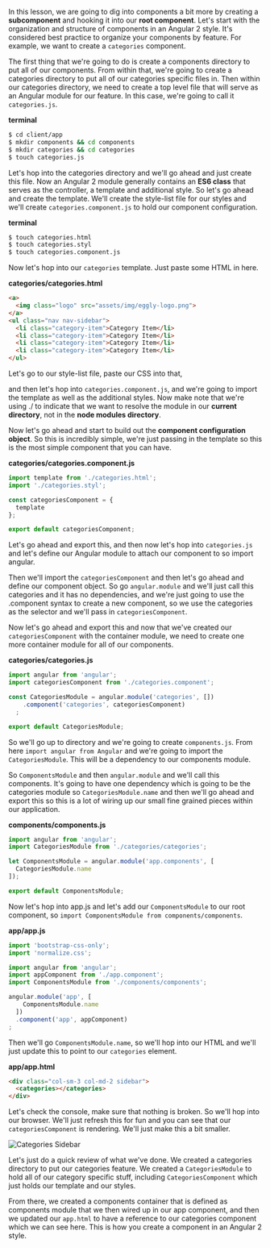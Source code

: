 In this lesson, we are going to dig into components a bit more by creating a **subcomponent** and hooking it into our **root component**. Let's start with the organization and structure of components in an Angular 2 style. It's considered best practice to organize your components by feature. For example, we want to create a `categories` component.

The first thing that we're going to do is create a components directory to put all of our components. From within that, we're going to create a categories directory to put all of our categories specific files in. Then within our categories directory, we need to create a top level file that will serve as an Angular module for our feature. In this case, we're going to call it `categories.js`.

**terminal**
```bash
$ cd client/app
$ mkdir components && cd components
$ mkdir categories && cd categories
$ touch categories.js
```

Let's hop into the categories directory and we'll go ahead and just create this file. Now an Angular 2 module generally contains an **ES6 class** that serves as the controller, a template and additional style. So let's go ahead and create the template. We'll create the style-list file for our styles and we'll create `categories.component.js` to hold our component configuration.

**terminal**
```bash
$ touch categories.html
$ touch categories.styl
$ touch categories.component.js
```

Now let's hop into our `categories` template. Just paste some HTML in here. 

**categories/categories.html**
```html
<a>
  <img class="logo" src="assets/img/eggly-logo.png">
</a>
<ul class="nav nav-sidebar">
  <li class="category-item">Category Item</li>
  <li class="category-item">Category Item</li>
  <li class="category-item">Category Item</li>
  <li class="category-item">Category Item</li>
</ul>
```

Let's go to our style-list file, paste our CSS into that, 

and then let's hop into `categories.component.js`, and we're going to import the template as well as the additional styles. Now make note that we're using ./ to indicate that we want to resolve the module in our **current directory**, not in the **node modules directory**.

Now let's go ahead and start to build out the **component configuration object**. So this is incredibly simple, we're just passing in the template so this is the most simple component that you can have. 

**categories/categories.component.js**
```javascript
import template from './categories.html';
import './categories.styl';

const categoriesComponent = {
  template
};

export default categoriesComponent;
```

Let's go ahead and export this, and then now let's hop into `categories.js` and let's define our Angular module to attach our component to so import angular.

Then we'll import the `categoriesComponent` and then let's go ahead and define our component object. So go `angular.module` and we'll just call this categories and it has no dependencies, and we're just going to use the .component syntax to create a new component, so we use the categories as the selector and we'll pass in `categoriesComponent`.

Now let's go ahead and export this and now that we've created our `categoriesComponent` with the container module, we need to create one more container module for all of our components. 

**categories/categories.js**
```javascript
import angular from 'angular';
import categoriesComponent from './categories.component';

const CategoriesModule = angular.module('categories', [])
    .component('categories', categoriesComponent)
  ;

export default CategoriesModule;
```

So we'll go up to directory and we're going to create `components.js`. From here `import angular from Angular` and we're going to import the `CategoriesModule`. This will be a dependency to our components module.

So `ComponentsModule` and then `angular.module` and we'll call this components. It's going to have one dependency which is going to be the categories module so `CategoriesModule.name` and then we'll go ahead and export this so this is a lot of wiring up our small fine grained pieces within our application. 

**components/components.js**
```javascript
import angular from 'angular';
import CategoriesModule from './categories/categories';

let ComponentsModule = angular.module('app.components', [
  CategoriesModule.name
]);

export default ComponentsModule;
```

Now let's hop into app.js and let's add our `ComponentsModule` to our root component, so `import ComponentsModule from components/components`.

**app/app.js**
```javascript
import 'bootstrap-css-only';
import 'normalize.css';

import angular from 'angular';
import appComponent from './app.component';
import ComponentsModule from './components/components';

angular.module('app', [
    ComponentsModule.name
  ])
  .component('app', appComponent)
;
```


Then we'll go `ComponentsModule.name`, so we'll hop into our HTML and we'll just update this to point to our `categories` element. 

**app/app.html**
```html
<div class="col-sm-3 col-md-2 sidebar">
  <categories></categories>
</div>
```

Let's check the console, make sure that nothing is broken. So we'll hop into our browser. We'll just refresh this for fun and you can see that our `categoriesComponent` is rendering. We'll just make this a bit smaller.

![Categories Sidebar](https://d2eip9sf3oo6c2.cloudfront.net/asciicasts/using-angular-2-patterns-in-angular-1-x-apps/angular-1-x-creating-subcomponents-final.png)

Let's just do a quick review of what we've done. We created a categories directory to put our categories feature. We created a `CategoriesModule` to hold all of our category specific stuff, including `CategoriesComponent` which just holds our template and our styles.

From there, we created a components container that is defined as components module that we then wired up in our app component, and then we updated our `app.html` to have a reference to our categories component which we can see here. This is how you create a component in an Angular 2 style.